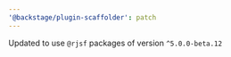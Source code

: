 ```yaml
---
'@backstage/plugin-scaffolder': patch
---
```


Updated to use `@rjsf` packages of version `^5.0.0-beta.12`
